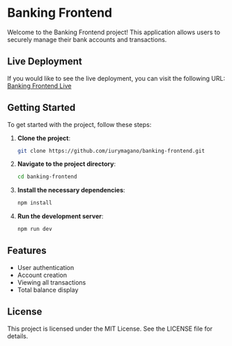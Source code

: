 # Banking Frontend

Welcome to the Banking Frontend project! This application allows users to securely manage their bank accounts and transactions.

## Live Deployment

If you would like to see the live deployment, you can visit the following URL: [Banking Frontend Live](https://banking-frontend-mocha.vercel.app/)


## Getting Started

To get started with the project, follow these steps:

1. **Clone the project**:
   ```bash
   git clone https://github.com/iurymagano/banking-frontend.git
   ```
   
2. **Navigate to the project directory**:
   ```bash
   cd banking-frontend
   ```

3. **Install the necessary dependencies**:
   ```bash
   npm install
   ```

4. **Run the development server**:
   ```bash
   npm run dev
   ```

## Features

- User authentication
- Account creation
- Viewing all transactions
- Total balance display


## License

This project is licensed under the MIT License. See the LICENSE file for details.
